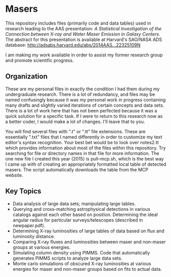 # Masers
This repository includes files (primarily code and data tables) used in research leading to the AAS presentation: _A Statistical Investigation of the Connection between X-ray and Water Maser Emission in Galaxy Centers_. The abstract for this presentation is available at Harvard's SAO/NASA ADS database: http://adsabs.harvard.edu/abs/2014AAS...22325109N

I am making my work available in order to assist my former research group and promote scientific progress.

## Organization
These are my personal files in exactly the condition I had them during my undergraduate research. There is a lot of redundancy, and files may be named confusingly because it was my personal work in progress containing many drafts and slightly varied iterations of certain concepts and data sets. There is a lot of work here that has not been perfected because it was a quick solution for a specific task. If I were to return to this research now as a better coder, I would make a lot of changes. I'll leave that to you.

You will find several files with ".t" or ".tt" file extensions. These are essentially ".txt" files that I named differently in order to customize my text editor's syntax recognition. Your best bet would be to look over notes2.tt which provides information about most of the files within this repository. Try searching for file or directory names in that file for more information. The one new file I created this year (2015) is pull-mcp.sh, which is the best way I came up with of creating an appropriately formatted local table of detected masers. The script automatically downloads the table from the MCP website.

## Key Topics
* Data analysis of large data sets; manipulating large tables.
* Querying and cross-matching astrophysical detections in various catalogs against each other based on position. Determining the ideal angular radius for particular surveys/telescopes (described in newpaper.pdf).
* Determining X-ray luminosities of large tables of data based on flux and luminosity distance.
* Comparing X-ray fluxes and luminosities between maser and non-maser groups at various energies.
* Simulating column density using PIMMS. Code that automatically generates PIMMS scripts to analyze large data sets.
* Monte carlo simulations of obscured X-ray luminosities at various energies for maser and non-maser groups based on fits to actual data.

